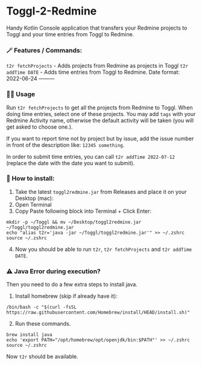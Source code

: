 # Toggl-2-Redmine

Handy Kotlin Console application that transfers your Redmine projects to Toggl and your time entries from Toggl to
Redmine.

### 🪄 Features / Commands:

`t2r fetchProjects` - Adds projects from Redmine as projects in Toggl
`t2r addTime DATE` - Adds time entries from Toggl to Redmine. Date format: 2022-06-24
———

### 🧑‍💻 Usage

Run `t2r fetchProjects` to get all the projects from Redmine to Toggl. When doing time entries, select one of these
projects. You may add `tags` with your Redmine Activity name, otherwise the default activity will be taken (you will get
asked to choose one.).

If you want to report time not by project but by issue, add the issue number in front of the description
like: `12345 something`.

In order to submit time entries, you can call `t2r addTime 2022-07-12` (replace the date with the date you want to
submit).



### 🚧 How to install:

1. Take the latest `toggl2redmine.jar` from Releases and place it on your Desktop (mac):
2. Open Terminal
3. Copy Paste following block into Terminal + Click Enter:

```
mkdir -p ~/Toggl && mv ~/Desktop/toggl2redmine.jar ~/Toggl/toggl2redmine.jar
echo "alias t2r='java -jar ~/Toggl/toggl2redmine.jar'" >> ~/.zshrc
source ~/.zshrc
```

4. Now you should be able to run `t2r`, `t2r fetchProjects` and `t2r addTime DATE`.


### ⚠️ Java Error during execution?

Then you need to do a few extra steps to install java. 
1. Install homebrew (skip if already have it):

```
/bin/bash -c "$(curl -fsSL https://raw.githubusercontent.com/Homebrew/install/HEAD/install.sh)"
```

2. Run these commands.

```
brew install java
echo 'export PATH="/opt/homebrew/opt/openjdk/bin:$PATH"' >> ~/.zshrc
source ~/.zshrc
   ```

Now `t2r` should be available. 